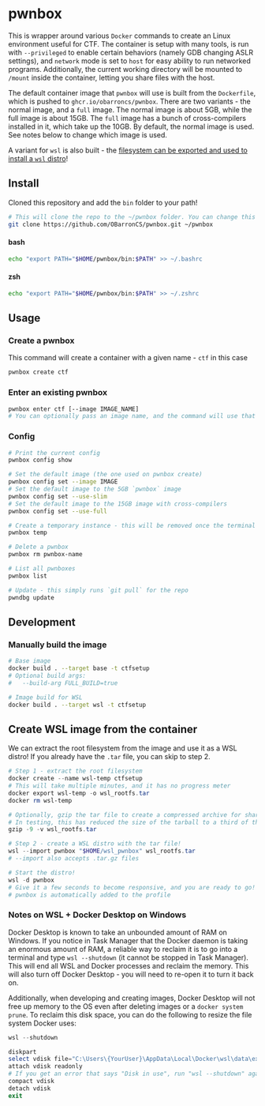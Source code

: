 # pwnbox

This is wrapper around various `Docker` commands to create an Linux environment useful for CTF. The container is setup with many tools, is run with `--privileged` to enable certain behaviors (namely GDB changing ASLR settings), and `network` mode is set to `host` for easy ability to run networked programs. Additionally, the current working directory will be mounted to `/mount` inside the container, letting you share files with the host.

The default container image that `pwnbox` will use is built from the `Dockerfile`, which is pushed to `ghcr.io/obarroncs/pwnbox`. There are two variants - the normal image, and a `full` image. The normal image is about 5GB, while the full image is about 15GB. The `full` image has a bunch of cross-compilers installed in it, which take up the 10GB. By default, the normal image is used. See notes below to change which image is used.

A variant for `wsl` is also built - the [filesystem can be exported and used to install a `wsl` distro](#create-wsl-image-from-the-container)!

## Install
Cloned this repository and add the `bin` folder to your path!
```sh
# This will clone the repo to the ~/pwnbox folder. You can change this location, but make sure to set the PATH variable accordingly.
git clone https://github.com/OBarronCS/pwnbox.git ~/pwnbox
```
#### bash
```sh
echo "export PATH="$HOME/pwnbox/bin:$PATH" >> ~/.bashrc
```
#### zsh
```sh
echo "export PATH="$HOME/pwnbox/bin:$PATH" >> ~/.zshrc
```

## Usage

### Create a pwnbox
This command will create a container with a given name - `ctf` in this case
```sh
pwnbox create ctf
```

### Enter an existing pwnbox
```sh
pwnbox enter ctf [--image IMAGE_NAME]
# You can optionally pass an image name, and the command will use that image instead of the default image
```

### Config
```sh
# Print the current config
pwnbox config show

# Set the default image (the one used on pwnbox create)
pwnbox config set --image IMAGE
# Set the default image to the 5GB `pwnbox` image
pwnbox config set --use-slim
# Set the default image to the 15GB image with cross-compilers
pwnbox config set --use-full
```

```sh
# Create a temporary instance - this will be removed once the terminal session ends
pwnbox temp

# Delete a pwnbox
pwnbox rm pwnbox-name

# List all pwnboxes
pwnbox list

# Update - this simply runs `git pull` for the repo
pwndbg update
```

## Development
### Manually build the image
```sh
# Base image
docker build . --target base -t ctfsetup
# Optional build args:
#   --build-arg FULL_BUILD=true

# Image build for WSL
docker build . --target wsl -t ctfsetup
```


## Create WSL image from the container
We can extract the root filesystem from the image and use it as a WSL distro! If you already have the `.tar` file, you can skip to step 2.

```powershell
# Step 1 - extract the root filesystem
docker create --name wsl-temp ctfsetup
# This will take multiple minutes, and it has no progress meter
docker export wsl-temp -o wsl_rootfs.tar
docker rm wsl-temp

# Optionally, gzip the tar file to create a compressed archive for sharing
# In testing, this has reduced the size of the tarball to a third of the original size
gzip -9 -v wsl_rootfs.tar

# Step 2 - create a WSL distro with the tar file!
wsl --import pwnbox "$HOME/wsl_pwnbox" wsl_rootfs.tar
# --import also accepts .tar.gz files

# Start the distro!
wsl -d pwnbox
# Give it a few seconds to become responsive, and you are ready to go!
# pwnbox is automatically added to the profile
```

### Notes on WSL + Docker Desktop on Windows

Docker Desktop is known to take an unbounded amount of RAM on Windows. If you notice in Task Manager that the Docker daemon is taking an enormous amount of RAM, a reliable way to reclaim it is to go into a terminal and type `wsl --shutdown` (it cannot be stopped in Task Manager). This will end all WSL and Docker processes and reclaim the memory. This will also turn off Docker Desktop - you will need to re-open it to turn it back on.

Additionally, when developing and creating images, Docker Desktop will not free up memory to the OS even after deleting images or a `docker system prune`. To reclaim this disk space, you can do the following to resize the file system Docker uses:

```powershell
wsl --shutdown

diskpart
select vdisk file="C:\Users\{YourUser}\AppData\Local\Docker\wsl\data\ext4.vhdx"
attach vdisk readonly
# If you get an error that says "Disk in use", run "wsl --shutdown" again
compact vdisk
detach vdisk
exit
```

